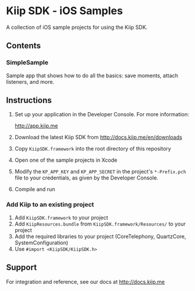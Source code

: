 # Kiip SDK - iOS Samples

A collection of iOS sample projects for using the Kiip SDK.


## Contents

### SimpleSample

Sample app that shows how to do all the basics: save moments, attach listeners, and more.


## Instructions

1. Set up your application in the Developer Console. For more information:

    http://app.kiip.me
1. Download the latest Kiip SDK from http://docs.kiip.me/en/downloads
1. Copy `KiipSDK.framework` into the root directory of this repository
1. Open one of the sample projects in Xcode
1. Modify the `KP_APP_KEY` and `KP_APP_SECRET` in the project's `*-Prefix.pch` file to your credentials, as given by the Developer Console.
1. Compile and run


### Add Kiip to an existing project

1. Add `KiipSDK.framework` to your project
1. Add `KiipResources.bundle` from `KiipSDK.framework/Resources/` to your project
1. Add the required libraries to your project (CoreTelephony, QuartzCore, SystemConfiguration)
1. Use `#import <KiipSDK/KiipSDK.h>`


## Support

For integration and reference, see our docs at http://docs.kiip.me
